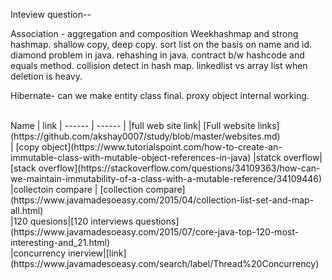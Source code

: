 Inteview question--

Association - aggregation and composition
Weekhashmap and strong hashmap.
shallow copy, deep copy.
sort list on the basis on name and id.
diamond problem in java.
rehashing in java.
contract b/w hashcode and equals method.
collision detect in hash map.
linkedlist vs array list when deletion is heavy.

Hibernate-
can we make entity class final.
proxy object internal working.

<br/>
Name | link |
------ | ------ |
|full web site link| [Full website links](https://github.com/akshay0007/study/blob/master/websites.md)<br/>
| [copy object](https://www.tutorialspoint.com/how-to-create-an-immutable-class-with-mutable-object-references-in-java) 
|statck overflow| [stack overflow](https://stackoverflow.com/questions/34109363/how-can-we-maintain-immutability-of-a-class-with-a-mutable-reference/34109446)<br/>
|collectoin compare | [collection compare](https://www.javamadesoeasy.com/2015/04/collection-list-set-and-map-all.html)<br/>
|120 quesions|[120 interviews questions](https://www.javamadesoeasy.com/2015/07/core-java-top-120-most-interesting-and_21.html)<br/>
|concurrency inerview|[link](https://www.javamadesoeasy.com/search/label/Thread%20Concurrency)<br/>
